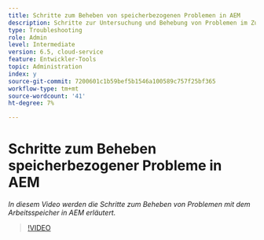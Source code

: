 ```yaml
---
title: Schritte zum Beheben von speicherbezogenen Problemen in AEM
description: Schritte zur Untersuchung und Behebung von Problemen im Zusammenhang mit dem Speicher
type: Troubleshooting
role: Admin
level: Intermediate
version: 6.5, cloud-service
feature: Entwickler-Tools
topic: Administration
index: y
source-git-commit: 7200601c1b59bef5b1546a100589c757f25bf365
workflow-type: tm+mt
source-wordcount: '41'
ht-degree: 7%

---
```


# Schritte zum Beheben speicherbezogener Probleme in AEM

*In diesem Video werden die Schritte zum Beheben von Problemen mit dem Arbeitsspeicher in AEM erläutert.*

>[!VIDEO](https://video.tv.adobe.com/v/335473?quality=9&learn=on)